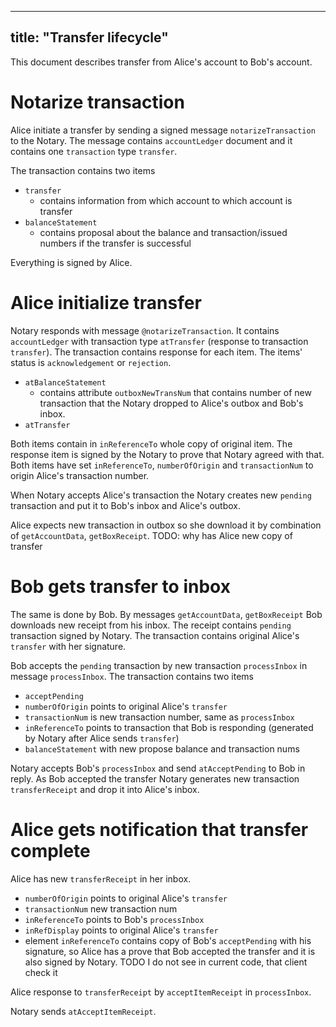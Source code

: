 
---
title: "Transfer lifecycle"
---

This document describes transfer from Alice's account to Bob's account.

# Notarize transaction

Alice initiate a transfer by sending a signed message `notarizeTransaction` to the Notary.
The message contains `accountLedger` document and it contains one `transaction` type `transfer`.

The transaction contains two items

* `transfer`
  * contains information from which account to which account is transfer
* `balanceStatement`
  * contains proposal about the balance and transaction/issued numbers if the transfer is successful

Everything is signed by Alice.

# Alice initialize transfer

Notary responds with message `@notarizeTransaction`. It contains `accountLedger` with transaction type `atTransfer` (response to transaction `transfer`). The transaction contains response for each item. The items' status is `acknowledgement` or `rejection`.

* `atBalanceStatement`
  * contains attribute `outboxNewTransNum` that contains number of new transaction that the Notary dropped to Alice's outbox and Bob's inbox.
* `atTransfer`

Both items contain in `inReferenceTo` whole copy of original item. The response item is signed by the Notary to prove that Notary agreed with that. Both items have set `inReferenceTo`, `numberOfOrigin` and `transactionNum` to origin Alice's transaction number.

When Notary accepts Alice's transaction the Notary creates new `pending` transaction and put it to Bob's inbox and Alice's outbox.


Alice expects new transaction in outbox so she download it by combination of `getAccountData`, `getBoxReceipt`. TODO: why has Alice new copy of transfer

# Bob gets transfer to inbox

The same is done by Bob. By messages `getAccountData`, `getBoxReceipt` Bob downloads new receipt from his inbox. The receipt contains `pending` transaction signed by Notary. The transaction contains original Alice's `transfer` with her signature.

Bob accepts the `pending` transaction by new transaction `processInbox` in message `processInbox`. The transaction contains two items

* `acceptPending`
 * `numberOfOrigin` points to original Alice's `transfer`
 * `transactionNum` is new transaction number, same as `processInbox`
 * `inReferenceTo` points to transaction that Bob is responding (generated by Notary after Alice sends `transfer`)
* `balanceStatement` with new propose balance and transaction nums


Notary accepts Bob's `processInbox` and send `atAcceptPending` to Bob in reply. As Bob accepted the transfer Notary generates new transaction `transferReceipt` and drop it into Alice's inbox.


# Alice gets notification that transfer complete

Alice has new `transferReceipt` in her inbox.

* `numberOfOrigin` points to original Alice's `transfer`
* `transactionNum` new transaction num
* `inReferenceTo` points to Bob's `processInbox`
* `inRefDisplay` points to original Alice's `transfer`
* element `inReferenceTo` contains copy of Bob's `acceptPending` with his signature, so Alice has a prove that Bob accepted the transfer and it is also signed by Notary. TODO I do not see in current code, that client check it

Alice response to `transferReceipt` by `acceptItemReceipt` in `processInbox`.

Notary sends `atAcceptItemReceipt`.
